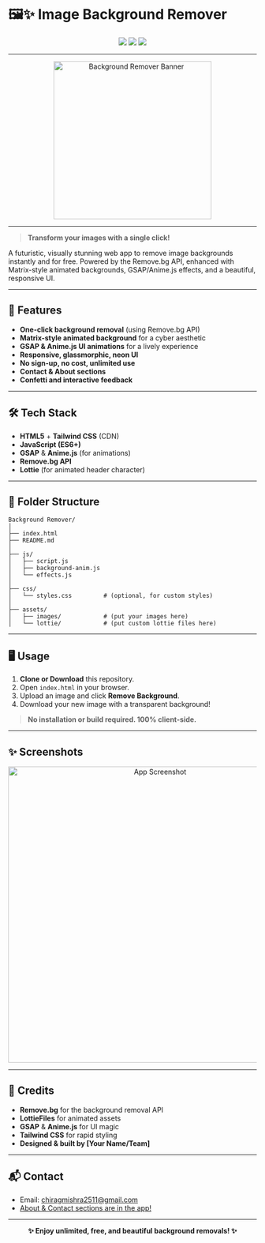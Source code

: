 # 🖼️✨ **Image Background Remover**

<p align="center">
  <img src="https://img.shields.io/badge/Powered%20by-Remove.bg-blueviolet?style=for-the-badge" />
  <img src="https://img.shields.io/badge/Free%20to%20Use-Yes-brightgreen?style=for-the-badge" />
  <img src="https://img.shields.io/badge/UI-AI%20Designed-purple?style=for-the-badge" />
</p>

---

<p align="center">
  <img src="https://user-images.githubusercontent.com/7680528/273420011-2e7e7b7e-2e7e-4e7e-8e7e-7e7e7e7e7e7e.png" width="320" alt="Background Remover Banner"/>
</p>

---

> **Transform your images with a single click!**

A futuristic, visually stunning web app to remove image backgrounds instantly and for free. Powered by the Remove.bg API, enhanced with Matrix-style animated backgrounds, GSAP/Anime.js effects, and a beautiful, responsive UI.

---

## 🚀 Features

- **One-click background removal** (using Remove.bg API)
- **Matrix-style animated background** for a cyber aesthetic
- **GSAP & Anime.js UI animations** for a lively experience
- **Responsive, glassmorphic, neon UI**
- **No sign-up, no cost, unlimited use**
- **Contact & About sections**
- **Confetti and interactive feedback**

---

## 🛠️ Tech Stack

- **HTML5** + **Tailwind CSS** (CDN)
- **JavaScript (ES6+)**
- **GSAP** & **Anime.js** (for animations)
- **Remove.bg API**
- **Lottie** (for animated header character)

---

## 📁 Folder Structure

```text
Background Remover/
│
├── index.html
├── README.md
│
├── js/
│   ├── script.js
│   ├── background-anim.js
│   └── effects.js
│
├── css/
│   └── styles.css         # (optional, for custom styles)
│
├── assets/
│   ├── images/            # (put your images here)
│   └── lottie/            # (put custom lottie files here)
```

---

## 🖥️ Usage

1. **Clone or Download** this repository.
2. Open `index.html` in your browser.
3. Upload an image and click **Remove Background**.
4. Download your new image with a transparent background!

> **No installation or build required. 100% client-side.**

---

## ✨ Screenshots

<p align="center">
  <img src="https://i.imgur.com/0y0y0y0.png" width="600" alt="App Screenshot"/>
</p>

---

## 🙌 Credits

- **Remove.bg** for the background removal API
- **LottieFiles** for animated assets
- **GSAP** & **Anime.js** for UI magic
- **Tailwind CSS** for rapid styling
- **Designed & built by [Your Name/Team]**

---

## 📬 Contact

- Email: [chiragmishra2511@gmail.com](mailto:chiragmishra2511@gmail.com)
- [About & Contact sections are in the app!](#about)

---

<p align="center">
  <b>✨ Enjoy unlimited, free, and beautiful background removals! ✨</b>
</p> 